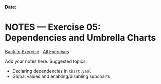 **Date:** 

# NOTES — Exercise 05: Dependencies and Umbrella Charts

[Back to Exercise](./README.md) · [All Exercises](../../README.md#exercises)

Add your notes here. Suggested topics:
- Declaring dependencies in `Chart.yaml`
- Global values and enabling/disabling subcharts


